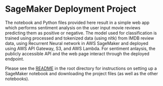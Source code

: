 # SageMaker Deployment Project

The notebook and Python files provided here result in a simple web app which performs sentiment analysis on the user input movie reviews predicting them as positive or negative. The model used for classification is trained using processed and tokenized data (using nltk) from IMDB review data, using Recurrent Neural network in AWS SageMaker and deployed using AWS API Gateway, S3, and AWS Lambda. For sentiment anlaysis, the publicly accessible API and the web page interact through the deployed endpoint.

Please see the [README](https://github.com/udacity/sagemaker-deployment/tree/master/README.md) in the root directory for instructions on setting up a SageMaker notebook and downloading the project files (as well as the other notebooks).
